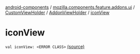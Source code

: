 [android-components](../../../index.md) / [mozilla.components.feature.addons.ui](../../index.md) / [CustomViewHolder](../index.md) / [AddonViewHolder](index.md) / [iconView](./icon-view.md)

# iconView

`val iconView: <ERROR CLASS>` [(source)](https://github.com/mozilla-mobile/android-components/blob/master/components/feature/addons/src/main/java/mozilla/components/feature/addons/ui/CustomViewHolder.kt#L40)